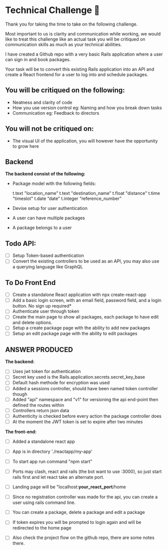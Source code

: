 # Technical Challenge 🚀

Thank you for taking the time to take on the following challenge. 

Most important to us is clarity and communication while working, we would like to treat this challenge like an actual task you will be critiqued on communication skills as much as your technical abilities.

I have created a Github repo with a very basic Rails application where a user can sign in and book packages.

Your task will be to convert this existing Rails application into an API and create a React frontend for a user to log into and schedule packages.

## You will be critiqued on the following:
- Neatness and clarity of code
- How you use version control eg: Naming and how you break down tasks
- Communication eg: Feedback to directors

## You will not be critiqued on: 
- The visual UI of the application, you will however have the opportunity to grow here

## Backend
**The backend consist of the following:**

- Package model with the following fields:

  t.text "location_name”
  t.text "destination_name”
  t.float "distance"
  t.time "timeslot"
  t.date “date”
  t.integer “reference_number”

- Devise setup for user authentication
- A user can have multiple packages
- A package belongs to a user

## Todo API:

- [ ] Setup Token-based authentication
- [ ] Convert the existing controllers to be used as an API, you may also use a querying language like GraphQL

## To Do Front End

- [ ] Create a standalone React application with npx create-react-app
- [ ] Add a basic login screen, with an email field, password field, and a login button. No sign up required*
- [ ] Authenticate user through token
- [ ] Create the main page to show all packages, each package to have edit and delete options.
- [ ] Setup a create package page with the ability to add new packages
- [ ] Setup an edit package page with the ability to edit packages

## ANSWER PRODUCED
**The backend:**
- [ ] Uses jwt token for authentication
- [ ] Secret key used is the Rails.application.secrets.secret_key_base
- [ ] Default hash methode for encryption was used
- [ ] Added a sessions controller, should have been named token controller though
- [ ] Added "api" namespace and "v1" for versioning the api end-point then defined the routes within
- [ ] Controllers return json data
- [ ] Authenticity is checked before every action the package controller does
- [ ] At the moment the JWT token is set to expire after two minutes

**The front-end:**
- [ ] Added a standalone react app
- [ ] App is in directory './reactapp/my-app'
- [ ] To start app run command "npm start"
- [ ] Ports may clash, react and rails (the bot want to use :3000), so just start rails first and let react take an alternate port.
- [ ] Landing page will be "localhost:**your_react_port**/home
- [ ] Since no registration controller was made for the api, you can create a user using rails command line.
- [ ] You can create a package, delete a package and edit a package
- [ ] If token expires you will be prompted to login again and will be redirected to the home page
- [ ] Also check the project flow on the github repo, there are some notes there.






